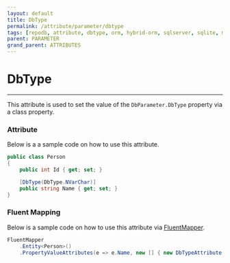 ```yaml
---
layout: default
title: DbType
permalink: /attribute/parameter/dbtype
tags: [repodb, attribute, dbtype, orm, hybrid-orm, sqlserver, sqlite, mysql, postgresql]
parent: PARAMETER
grand_parent: ATTRIBUTES
---
```


# DbType

---

This attribute is used to set the value of the `DbParameter.DbType` property via a class property.

### Attribute

Below is a a sample code on how to use this attribute.

```csharp
public class Person
{
    public int Id { get; set; }

    [DbType(DbType.NVarChar)]
    public string Name { get; set; }
}
```

### Fluent Mapping

Below is a sample code on how to use this attribute via [FluentMapper](/mapper/fluentmapper).

```csharp
FluentMapper
    .Entity<Person>()
    .PropertyValueAttributes(e => e.Name, new [] { new DbTypeAttribute(DbType.NVarChar) })
```